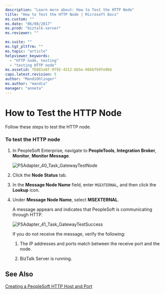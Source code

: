 ```yaml
---
description: "Learn more about: How to Test the HTTP Node"
title: "How to Test the HTTP Node | Microsoft Docs"
ms.custom: ""
ms.date: "06/08/2017"
ms.prod: "biztalk-server"
ms.reviewer: ""

ms.suite: ""
ms.tgt_pltfrm: ""
ms.topic: "article"
helpviewer_keywords: 
  - "HTTP node, testing"
  - "testing HTTP node"
ms.assetid: f6881e8f-9f92-4312-bb5e-06bbfb9fe0bb
caps.latest.revision: 5
author: "MandiOhlinger"
ms.author: "mandia"
manager: "anneta"
---
```

# How to Test the HTTP Node
Follow these steps to test the HTTP node.  
  
### To test the HTTP node  
  
1.  In PeopleSoft Enterprise, navigate to **PeopleTools**, **Integration Broker**, **Monitor**, **Monitor Message**.  
  
     ![](../core/media/psadapter-40-task-gatewaytestnode.gif "PSAdapter_40_Task_GatewayTestNode")  
  
2.  Click the **Node Status** tab.  
  
3.  In the **Message Node Name** field, enter `MSEXTERNAL`, and then click the **Lookup** icon.  
  
4.  Under **Message Node Name**, select **MSEXTERNAL**.  
  
     A message appears and indicates that PeopleSoft is communicating through HTTP.  
  
     ![](../core/media/psadapter-41-task-gatewaytestsuccess.gif "PSAdapter_41_Task_GatewayTestSuccess")  
  
     If you do not receive the message, verify the following:  
  
    1.  The IP addresses and ports match between the receive port and the node.  
  
    2.  BizTalk Server is running.  
  
## See Also  
 [Creating a PeopleSoft HTTP Host and Port](../core/creating-a-peoplesoft-http-host-and-port.md)
